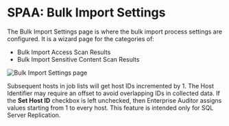 # SPAA: Bulk Import Settings

The Bulk Import Settings page is where the bulk import process settings are configured. It is a
wizard page for the categories of:

- Bulk Import Access Scan Results
- Bulk Import Sensitive Content Scan Results

![Bulk Import Settings page](/img/product_docs/accessanalyzer/11.6/accessanalyzer/admin/datacollector/spaa/bulkimportsettings.webp)

Subsequent hosts in job lists will get host IDs incremented by 1. The Host Identifier may require an
offset to avoid overlapping IDs in collected data. If the **Set Host ID** checkbox is left
unchecked, then Enterprise Auditor assigns values starting from 1 to every host. This feature is
intended only for SQL Server Replication.
